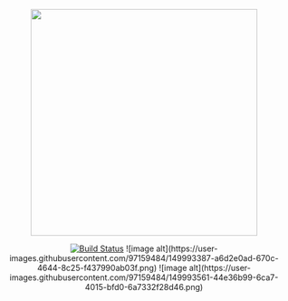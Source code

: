 <p align="center"><a href="https://laravel.com" target="_blank"><img src="https://raw.githubusercontent.com/laravel/art/master/logo-lockup/5%20SVG/2%20CMYK/1%20Full%20Color/laravel-logolockup-cmyk-red.svg" width="400"></a></p>

<p align="center">
<a href="https://travis-ci.org/laravel/framework"><img src="https://travis-ci.org/laravel/framework.svg" alt="Build Status"></a>
![image alt](https://user-images.githubusercontent.com/97159484/149993387-a6d2e0ad-670c-4644-8c25-f437990ab03f.png)
![image alt](https://user-images.githubusercontent.com/97159484/149993561-44e36b99-6ca7-4015-bfd0-6a7332f28d46.png)

</p>

